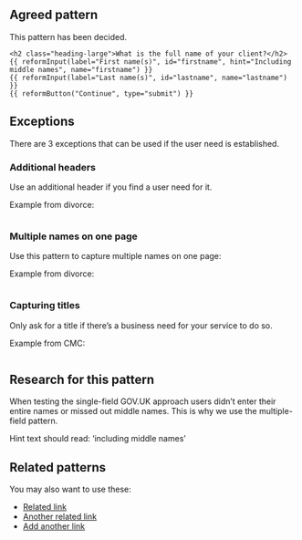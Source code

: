 ## Agreed pattern

This pattern has been decided.

```example
<h2 class="heading-large">What is the full name of your client?</h2>
{{ reformInput(label="First name(s)", id="firstname", hint="Including middle names", name="firstname") }}
{{ reformInput(label="Last name(s)", id="lastname", name="lastname") }}
{{ reformButton("Continue", type="submit") }}
```

## Exceptions

There are 3 exceptions that can be used if the user need is established.

### Additional headers

Use an additional header if you find a user need for it.

Example from divorce:
```example

```

### Multiple names on one page

Use this pattern to capture multiple names on one page:

Example from divorce:
```example

```

### Capturing titles

Only ask for a title if there’s a business need for your service to do so.

Example from CMC:
```example

```

## Research for this pattern

When testing the single-field GOV.UK approach users didn’t enter their entire names or missed out middle names.
This is why we use the multiple-field pattern. 

Hint text should read: ‘including middle names’

## Related patterns

You may also want to use these:

* [Related link](#)
* [Another related link](#)
* [Add another link](#)